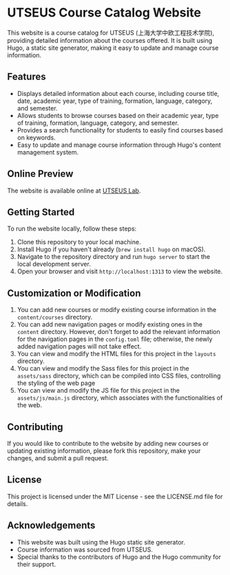 # UTSEUS Course Catalog Website

This website is a course catalog for UTSEUS (上海大学中欧工程技术学院), providing detailed information about the courses offered. It is built using Hugo, a static site generator, making it easy to update and manage course information.

## Features

- Displays detailed information about each course, including course title, date, academic year, type of training, formation, language, category, and semester.
- Allows students to browse courses based on their academic year, type of training, formation, language, category, and semester.
- Provides a search functionality for students to easily find courses based on keywords.
- Easy to update and manage course information through Hugo's content management system.

## Online Preview

The website is available online at [UTSEUS Lab](https://shu-utseus.github.io/). 

## Getting Started

To run the website locally, follow these steps:

1. Clone this repository to your local machine.
2. Install Hugo if you haven't already (`brew install hugo` on macOS).
3. Navigate to the repository directory and run `hugo server` to start the local development server.
4. Open your browser and visit `http://localhost:1313` to view the website.

## Customization or Modification

1. You can add new courses or modify existing course information in the `content/courses` directory.
2. You can add new navigation pages or modify existing ones in the `content` directory. However, don't forget to add the relevant information for the navigation pages in the `config.toml` file; otherwise, the newly added navigation pages will not take effect.
3. You can view and modify the HTML files for this project in the `layouts` directory.
4. You can view and modify the Sass files for this project in the `assets/sass` directory, which can be compiled into CSS files, controlling the styling of the web page
5. You can view and modify the JS file for this project in the `assets/js/main.js` directory, which associates with the functionalities of the web.

## Contributing

If you would like to contribute to the website by adding new courses or updating existing information, please fork this repository, make your changes, and submit a pull request.

## License

This project is licensed under the MIT License - see the LICENSE.md file for details.

## Acknowledgements

- This website was built using the Hugo static site generator.
- Course information was sourced from UTSEUS.
- Special thanks to the contributors of Hugo and the Hugo community for their support.